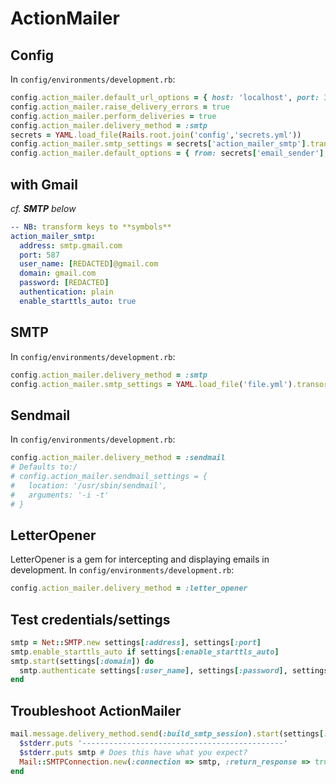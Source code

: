 # ActionMailer

## Config
In `config/environments/development.rb`:
```ruby
config.action_mailer.default_url_options = { host: 'localhost', port: 3000 }
config.action_mailer.raise_delivery_errors = true
config.action_mailer.perform_deliveries = true
config.action_mailer.delivery_method = :smtp
secrets = YAML.load_file(Rails.root.join('config','secrets.yml'))
config.action_mailer.smtp_settings = secrets['action_mailer_smtp'].transform_keys(&:to_sym)
config.action_mailer.default_options = { from: secrets['email_sender'], to: secrets['admin_email'] }
```

## with Gmail
_cf. **SMTP** below_
```yaml
-- NB: transform keys to **symbols**
action_mailer_smtp:
  address: smtp.gmail.com
  port: 587
  user_name: [REDACTED]@gmail.com
  domain: gmail.com
  password: [REDACTED]
  authentication: plain
  enable_starttls_auto: true
```

## SMTP
In `config/environments/development.rb`:
```ruby
config.action_mailer.delivery_method = :smtp
config.action_mailer.smtp_settings = YAML.load_file('file.yml').transorm_keys(&:to_sym)
```

## Sendmail
In `config/environments/development.rb`:
```ruby
config.action_mailer.delivery_method = :sendmail
# Defaults to:/
# config.action_mailer.sendmail_settings = {
#   location: '/usr/sbin/sendmail',
#   arguments: '-i -t'
# }
```

## LetterOpener
LetterOpener is a gem for intercepting and displaying emails in development.
In `config/environments/development.rb`:
```ruby
config.action_mailer.delivery_method = :letter_opener
```

## Test credentials/settings
```ruby
smtp = Net::SMTP.new settings[:address], settings[:port]
smtp.enable_starttls_auto if settings[:enable_starttls_auto]
smtp.start(settings[:domain]) do
  smtp.authenticate settings[:user_name], settings[:password], settings[:authentication]
end
```

## Troubleshoot ActionMailer
```ruby
mail.message.delivery_method.send(:build_smtp_session).start(settings[:domain], settings[:user_name], settings[:password], settings[:authentication]) do |smtp|
  $stderr.puts '---------------------------------------------'
  $stderr.puts smtp # Does this have what you expect?
  Mail::SMTPConnection.new(:connection => smtp, :return_response => true).deliver!(mail)
end
```
